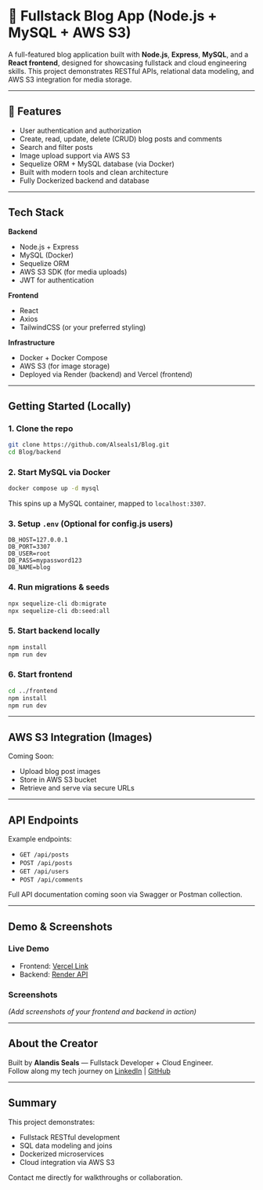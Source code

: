 # 📝 Fullstack Blog App (Node.js + MySQL + AWS S3)

A full-featured blog application built with **Node.js**, **Express**, **MySQL**, and a **React frontend**, designed for showcasing fullstack and cloud engineering skills. This project demonstrates RESTful APIs, relational data modeling, and AWS S3 integration for media storage.

---

## 🚀 Features

- User authentication and authorization
- Create, read, update, delete (CRUD) blog posts and comments
- Search and filter posts
- Image upload support via AWS S3
- Sequelize ORM + MySQL database (via Docker)
- Built with modern tools and clean architecture
- Fully Dockerized backend and database

---

## Tech Stack

**Backend**

- Node.js + Express
- MySQL (Docker)
- Sequelize ORM
- AWS S3 SDK (for media uploads)
- JWT for authentication

**Frontend**

- React
- Axios
- TailwindCSS (or your preferred styling)

**Infrastructure**

- Docker + Docker Compose
- AWS S3 (for image storage)
- Deployed via Render (backend) and Vercel (frontend)

---

## Getting Started (Locally)

### 1. Clone the repo

```bash
git clone https://github.com/Alseals1/Blog.git
cd Blog/backend
```

### 2. Start MySQL via Docker

```bash
docker compose up -d mysql
```

This spins up a MySQL container, mapped to `localhost:3307`.

### 3. Setup `.env` (Optional for config.js users)

```env
DB_HOST=127.0.0.1
DB_PORT=3307
DB_USER=root
DB_PASS=mypassword123
DB_NAME=blog
```

### 4. Run migrations & seeds

```bash
npx sequelize-cli db:migrate
npx sequelize-cli db:seed:all
```

### 5. Start backend locally

```bash
npm install
npm run dev
```

### 6. Start frontend

```bash
cd ../frontend
npm install
npm run dev
```

---

## AWS S3 Integration (Images)

Coming Soon:

- Upload blog post images
- Store in AWS S3 bucket
- Retrieve and serve via secure URLs

---

## API Endpoints

Example endpoints:

- `GET /api/posts`
- `POST /api/posts`
- `GET /api/users`
- `POST /api/comments`

Full API documentation coming soon via Swagger or Postman collection.

---

## Demo & Screenshots

### Live Demo

- Frontend: [Vercel Link](#)
- Backend: [Render API](#)

### Screenshots

_(Add screenshots of your frontend and backend in action)_

---

## About the Creator

Built by **Alandis Seals** — Fullstack Developer + Cloud Engineer.  
Follow along my tech journey on [LinkedIn](https://www.linkedin.com/in/alandisseals/) | [GitHub](https://github.com/Alseals1)

---

## Summary

This project demonstrates:

- Fullstack RESTful development
- SQL data modeling and joins
- Dockerized microservices
- Cloud integration via AWS S3

Contact me directly for walkthroughs or collaboration.
